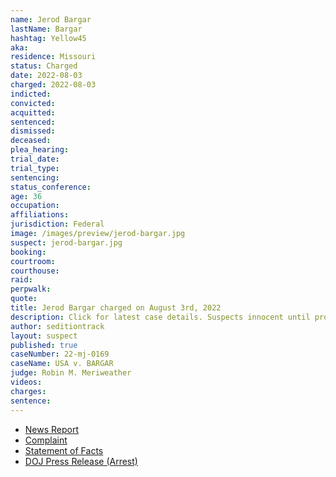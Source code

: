 ```yaml
---
name: Jerod Bargar
lastName: Bargar
hashtag: Yellow45
aka:
residence: Missouri
status: Charged
date: 2022-08-03
charged: 2022-08-03
indicted:
convicted:
acquitted:
sentenced:
dismissed:
deceased:
plea_hearing:
trial_date:
trial_type:
sentencing:
status_conference:
age: 36
occupation:
affiliations:
jurisdiction: Federal
image: /images/preview/jerod-bargar.jpg
suspect: jerod-bargar.jpg
booking:
courtroom:
courthouse:
raid:
perpwalk:
quote:
title: Jerod Bargar charged on August 3rd, 2022
description: Click for latest case details. Suspects innocent until proven guilty.
author: seditiontrack
layout: suspect
published: true
caseNumber: 22-mj-0169
caseName: USA v. BARGAR
judge: Robin M. Meriweather
videos:
charges:
sentence:
---
```

- [News Report](https://www.kctv5.com/2022/08/03/missouri-man-arrested-accused-carrying-gun-us-capitol-during-jan-6/)
- [Complaint](https://www.justice.gov/usao-dc/case-multi-defendant/file/1523981/download)
- [Statement of Facts](https://www.justice.gov/usao-dc/case-multi-defendant/file/1523986/download)
- [DOJ Press Release (Arrest)](https://www.justice.gov/usao-dc/pr/missouri-man-arrested-felony-and-misdemeanor-charges-actions-during-jan-6-capitol-breach)
